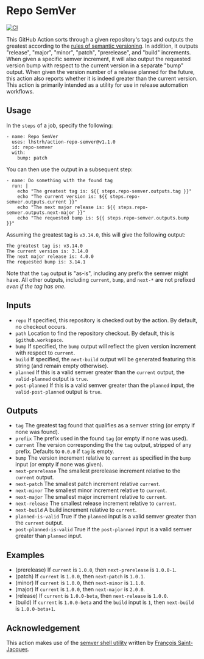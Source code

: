 # Repo SemVer

[![CI](https://github.com/lhstrh/greatest-semver-tag/actions/workflows/ci.yml/badge.svg)](https://github.com/lhstrh/greatest-semver-tag/actions/workflows/ci.yml)

This GitHub Action sorts through a given repository's tags and outputs the greatest according to the [rules of semantic versioning](https://semver.org/). In addition, it outputs "release", "major", "minor", "patch", "prerelease", and "build" increments. When given a specific semver increment, it will also output the requested version bump with respect to the current version in a separate "bump" output. When given the version number of a release planned for the future, this action also reports whether it is indeed greater than the current version. This action is primarily intended as a utility for use in release automation workflows.

## Usage
In the `steps` of a job, specify the following:
```
- name: Repo SemVer
  uses: lhstrh/action-repo-semver@v1.1.0
  id: repo-semver
  with:
    bump: patch
```
You can then use the output in a subsequent step:
```
- name: Do something with the found tag
  run: |
    echo "The greatest tag is: ${{ steps.repo-semver.outputs.tag }}"
    echo "The current version is: ${{ steps.repo-semver.outputs.current }}"
    echo "The next major release is: ${{ steps.repo-semver.outputs.next-major }}"
    echo "The requested bump is: ${{ steps.repo-semver.outputs.bump }}"
```
Assuming the greatest tag is `v3.14.0`, this will give the following output:
```
The greatest tag is: v3.14.0
The current version is: 3.14.0
The next major release is: 4.0.0
The requested bump is: 3.14.1
```

Note that the `tag` output is "as-is", including any prefix the semver might have. All other outputs, including `current`, `bump`, and `next-*` are not prefixed _even if the tag has one_.


## Inputs

* `repo` If specified, this repository is checked out by the action. By default, no checkout occurs.
* `path` Location to find the repository checkout. By default, this is `$github.workspace`.
* `bump` If specified, the `bump` output will reflect the given version increment with respect to `current`.
* `build` If specified, the `next-build` output will be generated featuring this string (and remain empty otherwise).
* `planned` If this is a valid semver greater than the `current` output, the `valid-planned` output is `true`.
* `post-planned` If this is a valid semver greater than the `planned` input, the `valid-post-planned` output is `true`.


## Outputs

* `tag` The greatest tag found that qualifies as a semver string (or empty if none was found).
* `prefix` The prefix used in the found `tag` (or empty if none was used).
* `current` The version corresponding the the `tag` output, stripped of any prefix. Defaults to `0.0.0` if `tag` is empty. 
* `bump` The version increment relative to `current` as specified in the `bump` input (or empty if none was given).
* `next-prerelease` The smallest prerelease increment relative to the `current` output.
* `next-patch` The smallest patch increment relative `current`.
* `next-minor` The smallest minor increment relative to `current`.
* `next-major` The smallest major increment relative to `current`.
* `next-release` The smallest release increment relative to `current`.
* `next-build` A build increment relative to `current`.
* `planned-is-valid` True if the `planned` input is a valid semver greater than the `current` output.
* `post-planned-is-valid` True if the `post-planned` input is a valid semver greater than `planned` input.


## Examples
* (prerelease) If `current` is `1.0.0`, then `next-prerelease` is `1.0.0-1`.
* (patch) If `current` is `1.0.0`, then `next-patch` is `1.0.1`.
* (minor) If `current` is `1.0.0`, then `next-minor` is `1.1.0`.
* (major) If `current` is `1.0.0`, then `next-major` is `2.0.0`.
* (release) If `current` is `1.0.0-beta`, then `next-release` is `1.0.0`.
* (build) If `current` is `1.0.0-beta` and the `build` input is `1`, then `next-build` is `1.0.0-beta+1`.


## Acknowledgement

This action makes use of the [semver shell utility](https://github.com/fsaintjacques/semver-tool) written by [François Saint-Jacques](https://github.com/fsaintjacques).
